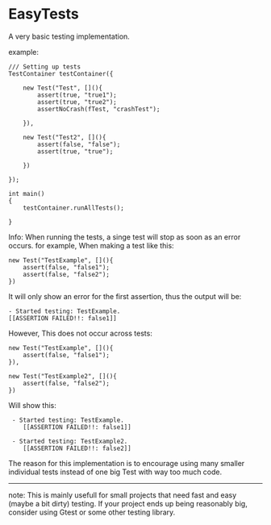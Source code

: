 # EasyTests
A very basic testing implementation.

example:

    
    /// Setting up tests
    TestContainer testContainer({

        new Test("Test", [](){
            assert(true, "true1");
            assert(true, "true2");
            assertNoCrash(fTest, "crashTest");

        }),

        new Test("Test2", [](){
            assert(false, "false");
            assert(true, "true");

        })

    });

    int main()
    {
        testContainer.runAllTests();

    }

Info:
When running the tests, a singe test will stop as soon as an error occurs.
for example,
When making a test like this:
        
    new Test("TestExample", [](){
        assert(false, "false1");
        assert(false, "false2");
    })
    
It will only show an error for the first assertion, thus the output will be:

    - Started testing: TestExample.
	[[ASSERTION FAILED!!: false1]]
    
However, This does not occur across tests:

    new Test("TestExample", [](){
        assert(false, "false1");
    }),
    
    new Test("TestExample2", [](){
        assert(false, "false2");
    })

Will show this:

     - Started testing: TestExample.
        [[ASSERTION FAILED!!: false1]]

     - Started testing: TestExample2.
        [[ASSERTION FAILED!!: false2]]

The reason for this implementation is to encourage using many smaller individual tests instead of one big Test with way too much code.

__________________________

note: This is mainly usefull for small projects that need fast and easy (maybe a bit dirty) testing.
    If your project ends up being reasonably big, consider using Gtest or some other testing library.

